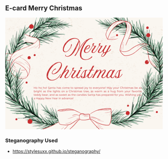 ## E-card Merry Christmas
![B.png](./img/Merry_Christmas.png)

### Steganography Used
  - https://stylesuxx.github.io/steganography/
